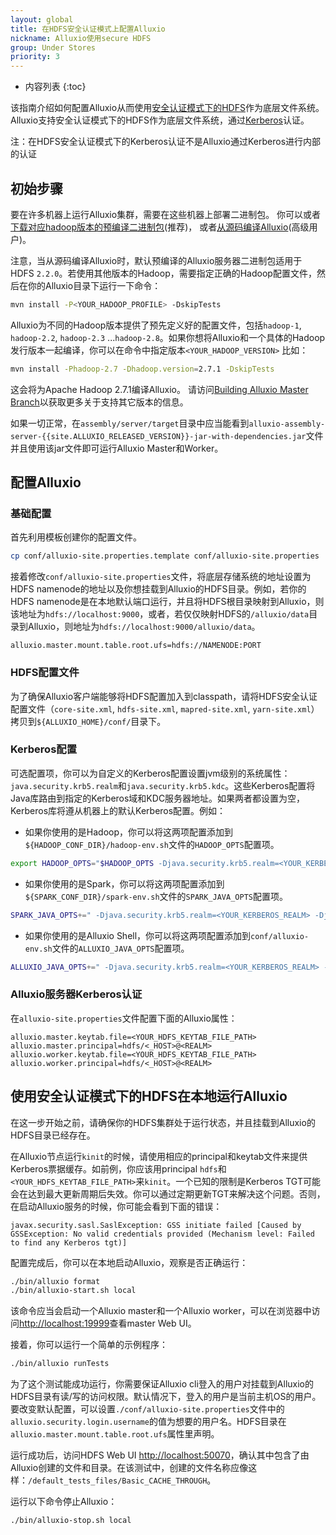 ```yaml
---
layout: global
title: 在HDFS安全认证模式上配置Alluxio
nickname: Alluxio使用secure HDFS
group: Under Stores
priority: 3
---
```


* 内容列表
{:toc}

该指南介绍如何配置Alluxio从而使用[安全认证模式下的HDFS](https://hadoop.apache.org/docs/r2.7.2/hadoop-project-dist/hadoop-common/SecureMode.html)作为底层文件系统。Alluxio支持安全认证模式下的HDFS作为底层文件系统，通过[Kerberos](http://web.mit.edu/kerberos/)认证。

注：在HDFS安全认证模式下的Kerberos认证不是Alluxio通过Kerberos进行内部的认证

## 初始步骤

要在许多机器上运行Alluxio集群，需要在这些机器上部署二进制包。
你可以或者[下载对应hadoop版本的预编译二进制包](http://www.alluxio.io/download)(推荐)，
或者[从源码编译Alluxio](Building-Alluxio-From-Source.html)(高级用户)。

注意，当从源码编译Alluxio时，默认预编译的Alluxio服务器二进制包适用于HDFS `2.2.0`。若使用其他版本的Hadoop，需要指定正确的Hadoop配置文件，然后在你的Alluxio目录下运行一下命令：

```bash
mvn install -P<YOUR_HADOOP_PROFILE> -DskipTests
```

Alluxio为不同的Hadoop版本提供了预先定义好的配置文件，包括`hadoop-1`, `hadoop-2.2`, `hadoop-2.3` ...`hadoop-2.8`。如果你想将Alluxio和一个具体的Hadoop发行版本一起编译，你可以在命令中指定版本`<YOUR_HADOOP_VERSION>`
比如：

```bash
mvn install -Phadoop-2.7 -Dhadoop.version=2.7.1 -DskipTests
```

这会将为Apache Hadoop 2.7.1编译Alluxio。
请访问[Building Alluxio Master Branch](Building-Alluxio-From-Source.html#distro-support)以获取更多关于支持其它版本的信息。

如果一切正常，在`assembly/server/target`目录中应当能看到`alluxio-assembly-server-{{site.ALLUXIO_RELEASED_VERSION}}-jar-with-dependencies.jar`文件并且使用该jar文件即可运行Alluxio Master和Worker。

## 配置Alluxio

### 基础配置

首先利用模板创建你的配置文件。

```bash
cp conf/alluxio-site.properties.template conf/alluxio-site.properties
```

接着修改`conf/alluxio-site.properties`文件，将底层存储系统的地址设置为HDFS namenode的地址以及你想挂载到Alluxio的HDFS目录。例如，若你的HDFS namenode是在本地默认端口运行，并且将HDFS根目录映射到Alluxio，则该地址为`hdfs://localhost:9000`，或者，若仅仅映射HDFS的`/alluxio/data`目录到Alluxio，则地址为`hdfs://localhost:9000/alluxio/data`。

```
alluxio.master.mount.table.root.ufs=hdfs://NAMENODE:PORT
```

### HDFS配置文件

为了确保Alluxio客户端能够将HDFS配置加入到classpath，请将HDFS安全认证配置文件（`core-site.xml`, `hdfs-site.xml`, `mapred-site.xml`, `yarn-site.xml`）拷贝到`${ALLUXIO_HOME}/conf/`目录下。

### Kerberos配置

可选配置项，你可以为自定义的Kerberos配置设置jvm级别的系统属性：`java.security.krb5.realm`和`java.security.krb5.kdc`。这些Kerberos配置将Java库路由到指定的Kerberos域和KDC服务器地址。如果两者都设置为空，Kerberos库将遵从机器上的默认Kerberos配置。例如：

* 如果你使用的是Hadoop，你可以将这两项配置添加到`${HADOOP_CONF_DIR}/hadoop-env.sh`文件的`HADOOP_OPTS`配置项。

```bash
export HADOOP_OPTS="$HADOOP_OPTS -Djava.security.krb5.realm=<YOUR_KERBEROS_REALM> -Djava.security.krb5.kdc=<YOUR_KERBEROS_KDC_ADDRESS>"
```

* 如果你使用的是Spark，你可以将这两项配置添加到`${SPARK_CONF_DIR}/spark-env.sh`文件的`SPARK_JAVA_OPTS`配置项。

```bash
SPARK_JAVA_OPTS+=" -Djava.security.krb5.realm=<YOUR_KERBEROS_REALM> -Djava.security.krb5.kdc=<YOUR_KERBEROS_KDC_ADDRESS>"
```

* 如果你使用的是Alluxio Shell，你可以将这两项配置添加到`conf/alluxio-env.sh`文件的`ALLUXIO_JAVA_OPTS`配置项。

```bash
ALLUXIO_JAVA_OPTS+=" -Djava.security.krb5.realm=<YOUR_KERBEROS_REALM> -Djava.security.krb5.kdc=<YOUR_KERBEROS_KDC_ADDRESS>"
```

### Alluxio服务器Kerberos认证

在`alluxio-site.properties`文件配置下面的Alluxio属性：

```properties
alluxio.master.keytab.file=<YOUR_HDFS_KEYTAB_FILE_PATH>
alluxio.master.principal=hdfs/<_HOST>@<REALM>
alluxio.worker.keytab.file=<YOUR_HDFS_KEYTAB_FILE_PATH>
alluxio.worker.principal=hdfs/<_HOST>@<REALM>
```

## 使用安全认证模式下的HDFS在本地运行Alluxio

在这一步开始之前，请确保你的HDFS集群处于运行状态，并且挂载到Alluxio的HDFS目录已经存在。

在Alluxio节点运行`kinit`的时候，请使用相应的principal和keytab文件来提供Kerberos票据缓存。如前例，你应该用principal `hdfs`和`<YOUR_HDFS_KEYTAB_FILE_PATH>`来`kinit`。一个已知的限制是Kerberos TGT可能会在达到最大更新周期后失效。你可以通过定期更新TGT来解决这个问题。否则，在启动Alluxio服务的时候，你可能会看到下面的错误：

```
javax.security.sasl.SaslException: GSS initiate failed [Caused by GSSException: No valid credentials provided (Mechanism level: Failed to find any Kerberos tgt)]
```

配置完成后，你可以在本地启动Alluxio，观察是否正确运行：

```bash
./bin/alluxio format
./bin/alluxio-start.sh local
```

该命令应当会启动一个Alluxio master和一个Alluxio worker，可以在浏览器中访问[http://localhost:19999](http://localhost:19999)查看master Web UI。

接着，你可以运行一个简单的示例程序：

```bash
./bin/alluxio runTests
```

为了这个测试能成功运行，你需要保证Alluxio cli登入的用户对挂载到Alluxio的HDFS目录有读/写的访问权限。默认情况下，登入的用户是当前主机OS的用户。要改变默认配置，可以设置`./conf/alluxio-site.properties`文件中的`alluxio.security.login.username`的值为想要的用户名。HDFS目录在`alluxio.master.mount.table.root.ufs`属性里声明。

运行成功后，访问HDFS Web UI [http://localhost:50070](http://localhost:50070)，确认其中包含了由Alluxio创建的文件和目录。在该测试中，创建的文件名称应像这样：`/default_tests_files/Basic_CACHE_THROUGH`。

运行以下命令停止Alluxio：

```bash
./bin/alluxio-stop.sh local
```


